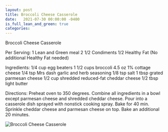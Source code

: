 ```yaml
---
layout: post
title: Broccoli Cheese Casserole
date:   2021-07-30 00:00:00 -0400
is_full_lean_and_green: true
categories: 
---
```


Broccoli Cheese Casserole

Per Serving:
1 Lean and Green meal
2 1/2 Condiments
1/2 Healthy Fat (No additional Healthy Fat needed)

Ingredients:
1/4 cup egg beaters
1 1/2 cups broccoli
4.5 oz 1% cottage cheese
1/4 tsp Mrs dash garlic and herb seasoning
1/8 tsp salt
1 tbsp grated parmesan cheese
1/2 cup shredded reduced-fat cheddar cheese
1/2 tbsp light butter

Directions:
Preheat oven to 350 degrees. Combine all ingredients in a bowl except parmesan cheese and shredded cheddar cheese. Pour into a casserole dish sprayed with nonstick cooking spray. Bake for 40 min. Sprinkle cheddar cheese and parmesan cheese on top. Bake an additional 20 minutes.

![Broccoli Cheese Casserole](/images/Broccoli%20Cheese%20Casserole.png)

